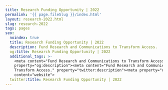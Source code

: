 ```yaml
---
title: Research Funding Opportunity | 2022
permalink: '{{ page.fileSlug }}/index.html'
layout: research-2022.html
slug: research-2022
tags: pages
seo:
  noindex: true
  title: Research Funding Opportunity | 2022
  description: Fund Research and Communications to Transform Access.
  og:title: Research Funding Opportunity | 2022
  additional_tags: >-
    <meta content="Fund Research and Communications to Transform Access."
    property="og:description"><meta content="Fund Research and Communications to
    Transform Access." property="twitter:description"><meta property="og:type"
    content="website">
  twitter:title: Research Funding Opportunity | 2022
---
```



